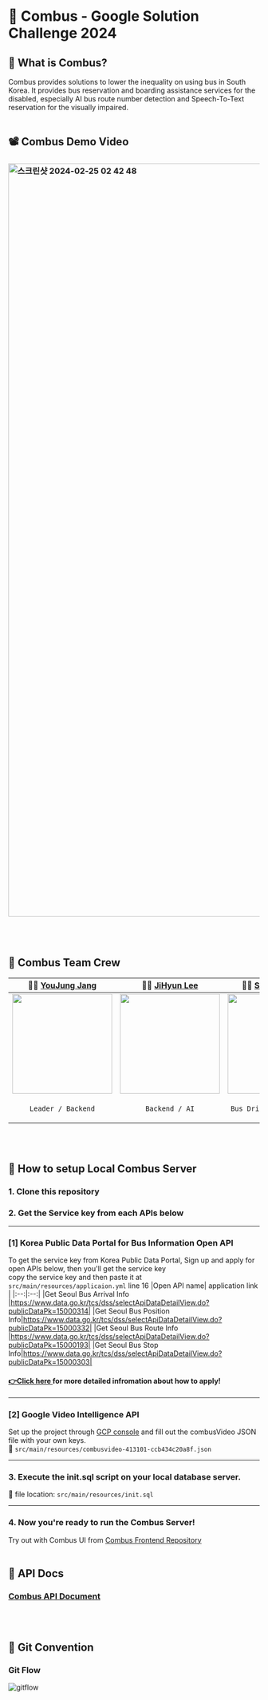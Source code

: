 # 🚌 Combus - Google Solution Challenge 2024
## 🚎 What is Combus? 
Combus provides solutions to lower the inequality on using bus in South Korea.
It provides bus reservation and boarding assistance services for the disabled, 
especially AI bus route number detection and Speech-To-Text reservation for the visually impaired.
<br></br>

## 📽️ Combus Demo Video
### [<img width="1509" alt="스크린샷 2024-02-25 02 42 48" src="https://github.com/GDSC-COMBUS/Combus-Backend/assets/80906691/463a87c4-0caa-4f99-b470-2c9c0190f704">](https://www.youtube.com/watch?v=fFhG3aAYjc4)
<br></br>



## 🚏 Combus Team Crew 
|               🧑‍💻 [YouJung Jang](https://github.com/JangYouJung)               |               🧑‍💻 [JiHyun Lee](https://github.com/JIHYUN2EE)               |               🧑‍💻 [SinYoung Kang](https://github.com/sinyoung6491)                |               🧑‍💻 [YuNa Jeong](https://github.com/13b13)                 |
| :---------------------------------------------------------------: | :--------------------------------------------------------------: | :-------------------------------------------------------------: | :-----------------------------------------------------------: |
| <img src="https://github.com/GDSC-COMBUS/Combus-Backend/assets/80906691/202e60b8-d715-4d83-a372-a21b4b153b07" width="200" height="200"/>| <img src="https://github.com/GDSC-COMBUS/Combus-Backend/assets/80906691/f3616fda-5d66-43e6-8438-5e47b07da873" width="200" height="200"/> | <img src="https://github.com/GDSC-COMBUS/Combus-Backend/assets/80906691/33179ee5-b52f-4e33-9418-76ac80b15313" width="200" height="200"/> | <img src="https://github.com/GDSC-COMBUS/Combus-Backend/assets/80906691/3f8a37bd-631e-40d0-b758-417580790a68" width="200" height="200"/>
|                  <p align = "center">`Leader / Backend`                  |                 <p align = "center">`Backend / AI`                  |                 <p align = "center">`Bus Driver App Frontend`                 |                <p align = "center">`Passenger App Frontend`                |

<br></br>

## 📝 How to setup Local Combus Server
### 1. Clone this repository
### 2. Get the Service key from each APIs below
-----------------------------------------------------------------
### [1] Korea Public Data Portal for Bus Information Open API
To get the service key from Korea Public Data Portal, Sign up and apply for open APIs below, then you'll get the service key <br/>
copy the service key and then paste it at `src/main/resources/applicaion.yml` line 16
|Open API name| application link |
|:--:|:--:|
|Get Seoul Bus Arrival Info |https://www.data.go.kr/tcs/dss/selectApiDataDetailView.do?publicDataPk=15000314|
|Get Seoul Bus Position Info|https://www.data.go.kr/tcs/dss/selectApiDataDetailView.do?publicDataPk=15000332|
|Get Seoul Bus Route Info |https://www.data.go.kr/tcs/dss/selectApiDataDetailView.do?publicDataPk=15000193|
|Get Seoul Bus Stop Info|https://www.data.go.kr/tcs/dss/selectApiDataDetailView.do?publicDataPk=15000303|
#### [👉Click here ](https://yuejeong.tistory.com/63) for more detailed infromation about how to apply!

-----------------------------------------------------------------
### [2] Google Video Intelligence API
Set up the project through [GCP console](https://cloud.google.com/video-intelligence) and fill out the combusVideo JSON file with your own keys.<br/>
📁 `src/main/resources/combusvideo-413101-ccb434c20a8f.json` 

-----------------------------------------------------------------
### 3. Execute the init.sql script on your local database server.
📁 file location: `src/main/resources/init.sql` 

-----------------------------------------------------------------
### 4. Now you're ready to run the Combus Server!  
Try out with Combus UI from [Combus Frontend Repository](https://github.com/GDSC-COMBUS/Combus-Frontend)
<br></br>

## 📑 API Docs
### [Combus API Document](https://cypress-overcoat-478.notion.site/API-31e4dbe46bc748e78e9d78c9ebf46f78?pvs=4)
<br></br>

## 🚏 Git Convention
### Git Flow
![gitflow](https://github.com/GDSC-COMBUS/Combus-Backend/assets/80906691/4828d2ee-b192-4eca-96b4-96204698edcf)
